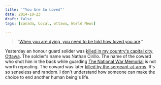 ```yaml
---
title: '"You Are So Loved"'
date: 2014-10-23
draft: false
tags: [canada, Local, ottawa, World News]

---
```


> “[When you are dying, you need to be told how loved you are](http://www.theglobeandmail.com/news/national/you-are-so-loved-lawyer-describes-efforts-to-save-nathan-cirillo/article21274458/).”

Yesterday an honour guard solider was [killed in my country's capital city, Ottawa](http://www.theglobeandmail.com/news/national/what-unfolded-during-the-attack-in-ottawa/article21229398/). The soldier's name was Nathan Cirillo. The name of the coward who shot him in the back while guarding [The National War Memorial](http://en.wikipedia.org/wiki/National_War_Memorial_(Canada)) is not worth repeating. The coward was later [killed by the sergeant-at-arms](http://www.theglobeandmail.com/news/national/sergeant-at-arms-who-reportedly-shot-suspect-hailed-as-hero-by-mps/article21237164/). It's so senseless and random. I don't understand how someone can make the choice to end another human being's life.